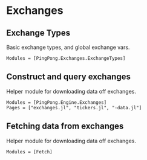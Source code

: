 # Exchanges

## Exchange Types
Basic exchange types, and global exchange vars.

```@autodocs; canonical=false
Modules = [PingPong.Exchanges.ExchangeTypes]
```

## Construct and query exchanges

Helper module for downloading data off exchanges.
```@autodocs; canonical=false
Modules = [PingPong.Engine.Exchanges]
Pages = ["exchanges.jl", "tickers.jl", "-data.jl"]
```

## Fetching data from exchanges

Helper module for downloading data off exchanges.
```@autodocs; canonical=false
Modules = [Fetch]
```
